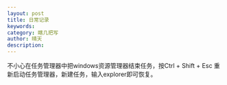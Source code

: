 ```yaml
---
layout: post
title: 日常记录
keywords: 
category: 瞎几把写
author: 晴天
description: 
---
```


不小心在任务管理器中把windows资源管理器结束任务，按Ctrl + Shift + Esc 重新启动任务管理器，新建任务，输入explorer即可恢复。